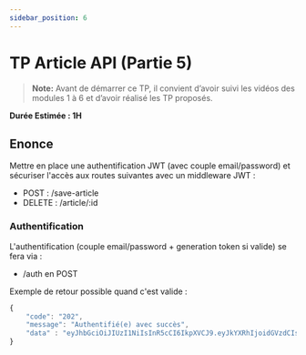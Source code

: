 ```yaml
---
sidebar_position: 6
---
```


# TP Article API (Partie 5)

> **Note:** Avant de démarrer ce TP, il convient d’avoir suivi les vidéos des modules 1 à 6 et d’avoir réalisé les TP proposés.

**Durée Estimée : 1H**

## Enonce

Mettre en place une authentification JWT (avec couple email/password) et sécuriser l'accès aux routes suivantes avec un middleware JWT :

- POST : /save-article
- DELETE : /article/:id

### Authentification

L'authentification (couple email/password + generation token si valide) se fera via :
- /auth en POST

Exemple de retour possible quand c'est valide :

```js
{
    "code": "202",
    "message": "Authentifié(e) avec succès",
    "data" : "eyJhbGciOiJIUzI1NiIsInR5cCI6IkpXVCJ9.eyJkYXRhIjoidGVzdCIsImlhdCI6MTcxNTc4MTYyOSwiZXhwIjoxNzE1NzgxNjU5fQ.duAdZD16pOQbN2BaxXq-heYAiWswyeEl5z5m3z17iHs"
}
```